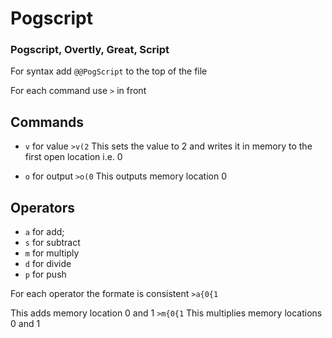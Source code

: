 # Pogscript
### Pogscript, Overtly, Great, Script

For syntax add `@@PogScript` to the top of the file

For each command use `>` in front

## Commands
* `v` for value
`>v(2` This sets the value to 2 and writes it in memory to the first open location i.e. 0

* `o` for output
`>o(0` This outputs memory location 0

## Operators
* `a` for add;
* `s` for subtract
* `m` for multiply
* `d` for divide
* `p` for push

For each operator the formate is consistent 
`>a{0{1`
<br>

This adds memory location 0 and 1
`>m{0{1`
This multiplies memory locations 0 and 1 
